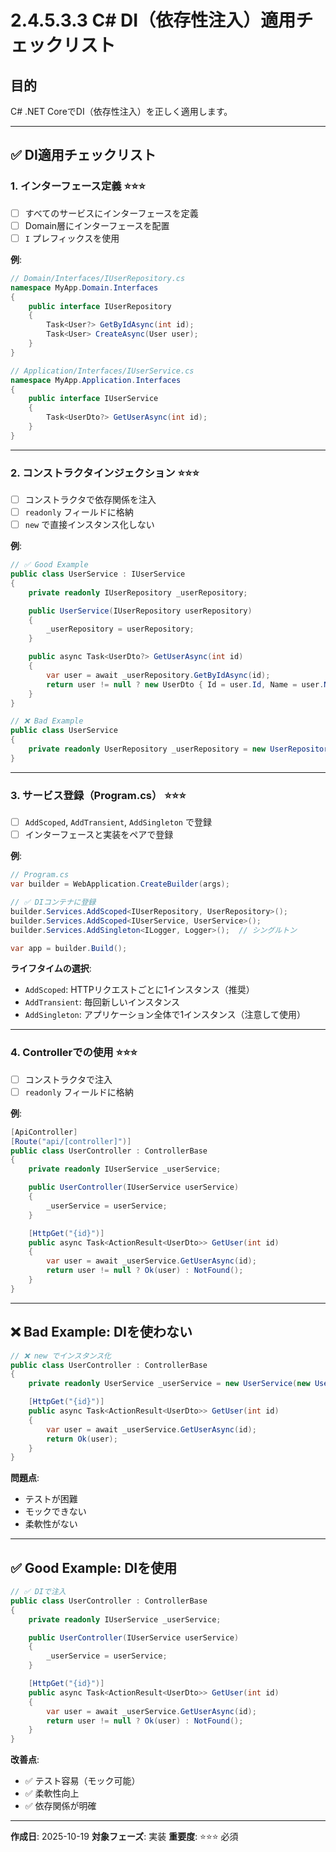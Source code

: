 # 2.4.5.3.3 C# DI（依存性注入）適用チェックリスト

## 目的

C# .NET CoreでDI（依存性注入）を正しく適用します。

---

## ✅ DI適用チェックリスト

### 1. インターフェース定義 ⭐⭐⭐

- [ ] すべてのサービスにインターフェースを定義
- [ ] Domain層にインターフェースを配置
- [ ] `I` プレフィックスを使用

**例**:

```csharp
// Domain/Interfaces/IUserRepository.cs
namespace MyApp.Domain.Interfaces
{
    public interface IUserRepository
    {
        Task<User?> GetByIdAsync(int id);
        Task<User> CreateAsync(User user);
    }
}

// Application/Interfaces/IUserService.cs
namespace MyApp.Application.Interfaces
{
    public interface IUserService
    {
        Task<UserDto?> GetUserAsync(int id);
    }
}
```

---

### 2. コンストラクタインジェクション ⭐⭐⭐

- [ ] コンストラクタで依存関係を注入
- [ ] `readonly` フィールドに格納
- [ ] `new` で直接インスタンス化しない

**例**:

```csharp
// ✅ Good Example
public class UserService : IUserService
{
    private readonly IUserRepository _userRepository;

    public UserService(IUserRepository userRepository)
    {
        _userRepository = userRepository;
    }

    public async Task<UserDto?> GetUserAsync(int id)
    {
        var user = await _userRepository.GetByIdAsync(id);
        return user != null ? new UserDto { Id = user.Id, Name = user.Name } : null;
    }
}

// ❌ Bad Example
public class UserService
{
    private readonly UserRepository _userRepository = new UserRepository();  // ❌ new禁止
}
```

---

### 3. サービス登録（Program.cs） ⭐⭐⭐

- [ ] `AddScoped`, `AddTransient`, `AddSingleton` で登録
- [ ] インターフェースと実装をペアで登録

**例**:

```csharp
// Program.cs
var builder = WebApplication.CreateBuilder(args);

// ✅ DIコンテナに登録
builder.Services.AddScoped<IUserRepository, UserRepository>();
builder.Services.AddScoped<IUserService, UserService>();
builder.Services.AddSingleton<ILogger, Logger>();  // シングルトン

var app = builder.Build();
```

**ライフタイムの選択**:
- `AddScoped`: HTTPリクエストごとに1インスタンス（推奨）
- `AddTransient`: 毎回新しいインスタンス
- `AddSingleton`: アプリケーション全体で1インスタンス（注意して使用）

---

### 4. Controllerでの使用 ⭐⭐⭐

- [ ] コンストラクタで注入
- [ ] `readonly` フィールドに格納

**例**:

```csharp
[ApiController]
[Route("api/[controller]")]
public class UserController : ControllerBase
{
    private readonly IUserService _userService;

    public UserController(IUserService userService)
    {
        _userService = userService;
    }

    [HttpGet("{id}")]
    public async Task<ActionResult<UserDto>> GetUser(int id)
    {
        var user = await _userService.GetUserAsync(id);
        return user != null ? Ok(user) : NotFound();
    }
}
```

---

## ❌ Bad Example: DIを使わない

```csharp
// ❌ new でインスタンス化
public class UserController : ControllerBase
{
    private readonly UserService _userService = new UserService(new UserRepository());

    [HttpGet("{id}")]
    public async Task<ActionResult<UserDto>> GetUser(int id)
    {
        var user = await _userService.GetUserAsync(id);
        return Ok(user);
    }
}
```

**問題点**:
- テストが困難
- モックできない
- 柔軟性がない

---

## ✅ Good Example: DIを使用

```csharp
// ✅ DIで注入
public class UserController : ControllerBase
{
    private readonly IUserService _userService;

    public UserController(IUserService userService)
    {
        _userService = userService;
    }

    [HttpGet("{id}")]
    public async Task<ActionResult<UserDto>> GetUser(int id)
    {
        var user = await _userService.GetUserAsync(id);
        return user != null ? Ok(user) : NotFound();
    }
}
```

**改善点**:
- ✅ テスト容易（モック可能）
- ✅ 柔軟性向上
- ✅ 依存関係が明確

---

**作成日**: 2025-10-19
**対象フェーズ**: 実装
**重要度**: ⭐⭐⭐ 必須
